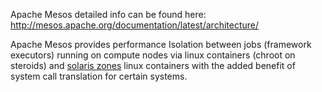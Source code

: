 Apache Mesos detailed info can be found here: http://mesos.apache.org/documentation/latest/architecture/

Apache Mesos provides performance Isolation between jobs (framework executors) running on compute nodes via linux containers (chroot on steroids) and [solaris zones](https://en.wikipedia.org/wiki/Solaris_Containers) linux containers with the added benefit of system call translation for certain systems.

